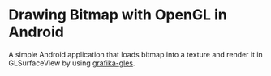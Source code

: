 # Drawing Bitmap with OpenGL in Android

A simple Android application that loads bitmap into a texture and render it in
GLSurfaceView by using [grafika-gles](https://github.com/Gasol/grafika-gles).
